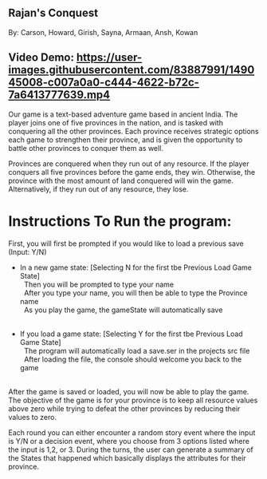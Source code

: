 ## Rajan's Conquest
By: Carson, Howard, Girish, Sayna, Armaan, Ansh, Kowan

## Video Demo: https://user-images.githubusercontent.com/83887991/149045008-c007a0a0-c444-4622-b72c-7a6413777639.mp4

Our game is a text-based adventure game based in ancient India. The player joins one of five provinces in the nation, 
and is tasked with conquering all the other provinces. Each province receives strategic options each game to strengthen
their province, and is given the opportunity to battle other provinces to conquer them as well.

 Provinces are conquered when they run out of any resource. 
 If the player conquers all five provinces before the game ends, they win. Otherwise, the province with the most amount 
 of land conquered will win the game. Alternatively, if they run out of any resource, they lose.

# Instructions To Run the program: 

First, you will first be prompted if you would like to load a previous save (Input: Y/N) <br />

- In a new game state: [Selecting N for the first tbe Previous Load Game State] <br />
    &nbsp; Then you will be prompted to type your name <br />
    &nbsp; After you type your name, you will then be able to type the Province name <br />
    &nbsp; As you play the game, the gameState will automatically save <br />
    <br />
    
- If you load a game state: [Selecting Y for the first tbe Previous Load Game State] <br />
    &nbsp; The program will automatically load a save.ser in the projects src file <br />
    &nbsp; After loading the file, the console should welcome you back to the game <br />
    <br />

After the game is saved or loaded, you will now be able to play the game.
The objective of the game is for your province is to keep all resource values above zero while trying to defeat the
other provinces by reducing their values to zero.

Each round you can either encounter a random story event where the input is Y/N 
or a decision event, where you choose from 3 options listed where the input is 1,2, or 3.
During the turns, the user can generate a summary of the States that happened which 
basically displays the attributes for their province. 
  
